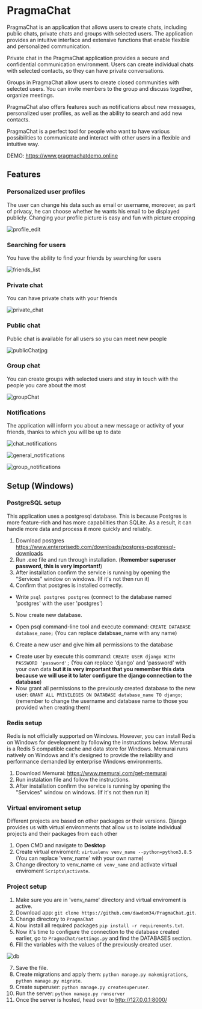 # PragmaChat
PragmaChat is an application that allows users to create chats, including public chats, private chats and groups with selected users. The application provides an intuitive interface and extensive functions that enable flexible and personalized communication.

Private chat in the PragmaChat application provides a secure and confidential communication environment. Users can create individual chats with selected contacts, so they can have private conversations.

Groups in PragmaChat allow users to create closed communities with selected users. You can invite members to the group and discuss together, organize meetings.

PragmaChat also offers features such as notifications about new messages, personalized user profiles, as well as the ability to search and add new contacts.

PragmaChat is a perfect tool for people who want to have various possibilities to communicate and interact with other users in a flexible and intuitive way.

DEMO: https://www.pragmachatdemo.online

## Features
### Personalized user profiles
The user can change his data such as email or username, moreover, as part of privacy, he can choose whether he wants his email to be displayed publicly. Changing your profile picture is easy and fun with picture cropping

![profile_edit](https://github.com/dawdom34/PragmaChat/assets/79845962/14af1e73-ce24-483e-828e-665e1b2622f9)


### Searching for users
You have the ability to find your friends by searching for users


![friends_list](https://github.com/dawdom34/PragmaChat/assets/79845962/71d88c76-c22e-4609-a770-56a93282dfe2)


### Private chat
You can have private chats with your friends


![private_chat](https://github.com/dawdom34/PragmaChat/assets/79845962/e5688a48-54ca-4e54-b0ce-c33c2f70a408)


### Public chat
Public chat is available for all users so you can meet new people


![publicChatjpg](https://github.com/dawdom34/PragmaChat/assets/79845962/4567cfa8-d036-4841-a0d7-a36164510f22)


### Group chat
You can create groups with selected users and stay in touch with the people you care about the most


![groupChat](https://github.com/dawdom34/PragmaChat/assets/79845962/1eb951a2-7547-4cbb-a495-140830af747c)


### Notifications
The application will inform you about a new message or activity of your friends, thanks to which you will be up to date

![chat_notifications](https://github.com/dawdom34/PragmaChat/assets/79845962/f3179c49-1c28-44fa-9860-326942dcb0a4)

![general_notifications](https://github.com/dawdom34/PragmaChat/assets/79845962/2284e3c6-7697-4f75-ade8-76de8d710709)

![group_notifications](https://github.com/dawdom34/PragmaChat/assets/79845962/202bb16d-ccba-43b5-a50a-44059038b28f)

## Setup (Windows)

### PostgreSQL setup
This application uses a postgresql database. This is because Postgres is more feature-rich and has more capabilities than SQLite. As a result, it can handle more data and process it more quickly and reliably.
1. Download postgres https://www.enterprisedb.com/downloads/postgres-postgresql-downloads
2. Run .exe file and run through installation. (**Remember superuser password, this is very important!**)
3. After installation confirm the service is running by opening the "Services" window on windows. (If it's not then run it)
4. Confirm that postgres is installed correctly.
  - Write `psql postgres postgres` (connect to the database named 'postgres' with the user 'postgres')
5. Now create new database.
  - Open psql command-line tool and execute command: `CREATE DATABASE database_name;` (You can replace databsae_name with any name)
6. Create a new user and give him all permissions to the database
  - Create user by execute this command: `CREATE USER django WITH PASSWORD 'password';` (You can replace 'django' and 'password' with your own data **but it is very important that you remember this data because we will    use it to later configure the django connection to the database**)
  - Now grant all permissions to the previously created database to the new user: `GRANT ALL PRIVILEGES ON DATABASE database_name TO django;` (remember to change the username and database name to those you provided when creating them)

### Redis setup
Redis is not officially supported on Windows. However, you can install Redis on Windows for development by following the instructions below.
Memurai is a Redis 5 compatible cache and data store for Windows. 
Memurai runs natively on Windows and it's designed to provide the reliability and performance demanded by enterprise Windows environments. 
1. Download Memurai: https://www.memurai.com/get-memurai
2. Run instalation file and follow the instructions.
3. After installation confirm the service is running by opening the "Services" window on windows. (If it's not then run it)

### Virtual enviroment setup
Different projects are based on other packages or their versions. Django provides us with virtual environments that allow us to isolate individual projects and their packages from each other
1. Open CMD and navigate to **Desktop**
2. Create virtual enviroment: `virtualenv venv_name --python=python3.8.5` (You can replace 'venv_name' with your own name)
3. Change directory to venv_name `cd venv_name` and activate virtual enviroment `Scripts\activate`.

### Project setup
1. Make sure you are in 'venv_name' directory and virtual enviroment is active.
2. Download app: `git clone https://github.com/dawdom34/PragmaChat.git`.
3. Change directory to `PragmaChat`
4. Now install all required packages `pip install -r requirements.txt`.
5. Now it's time to configure the connection to the database created earlier, go to `PragmaChat/settings.py` and find the DATABASES section.
6. Fill the variables with the values of the previously created user.

![db](https://github.com/dawdom34/PragmaChat/assets/79845962/d04346fa-734a-4f3c-9921-a1ea48c98d8b)

7. Save the file.
8. Create migrations and apply them: `python manage.py makemigrations`, `python manage.py migrate`.
9. Create superuser: `python manage.py createsuperuser`.
10. Run the server: `python manage.py runserver`
11. Once the server is hosted, head over to http://127.0.0.1:8000/

